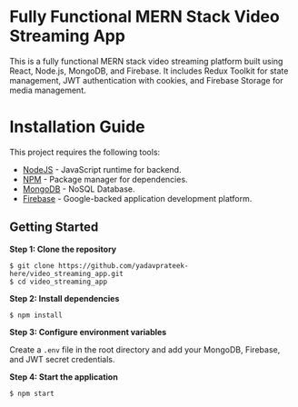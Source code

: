 # Fully Functional MERN Stack Video Streaming App

This is a fully functional MERN stack video streaming platform built using React, Node.js, MongoDB, and Firebase. It includes Redux Toolkit for state management, JWT authentication with cookies, and Firebase Storage for media management.

# Installation Guide

This project requires the following tools:

- [NodeJS](https://nodejs.org/en/) - JavaScript runtime for backend.
- [NPM](https://www.npmjs.com/) - Package manager for dependencies.
- [MongoDB](https://www.mongodb.com/) - NoSQL Database.
- [Firebase](https://firebase.google.com/) - Google-backed application development platform.

## Getting Started

**Step 1: Clone the repository**

```
$ git clone https://github.com/yadavprateek-here/video_streaming_app.git
$ cd video_streaming_app
```

**Step 2: Install dependencies**

```
$ npm install
```

**Step 3: Configure environment variables**

Create a `.env` file in the root directory and add your MongoDB, Firebase, and JWT secret credentials.

**Step 4: Start the application**

```
$ npm start
```


